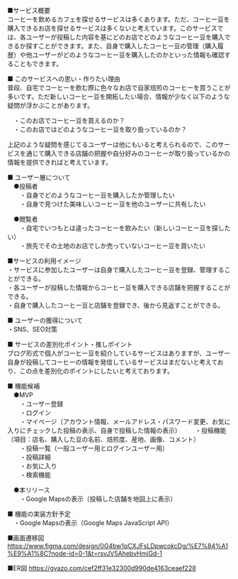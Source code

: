 ■サービス概要  
コーヒーを飲めるカフェを探せるサービスは多くあります。ただ、コーヒー豆を購入できるお店を探せるサービスは多くないと考えています。このサービスでは、各ユーザーが投稿した内容を基にどのお店でどのようなコーヒー豆を購入できるか探すことができます。また、自身で購入したコーヒー豆の管理（購入履歴）や他ユーザーがどのようなコーヒー豆を購入したのかといった情報も確認することもできます。  

■ このサービスへの思い・作りたい理由  
普段、自宅でコーヒーを飲む際に色々なお店で自家焙煎のコーヒーを買うことが多いです。ただ新しいコーヒー豆を開拓したい場合、情報が少なく以下のような疑問が浮かぶことがあります。  

　・このお店でコーヒー豆を買えるのか？  
　・このお店ではどのようなコーヒー豆を取り扱っているのか？  

上記のような疑問を感じてるユーザーは他にもいると考えられるので、このサービスを通じて購入できる店舗の把握や自分好みのコーヒーが取り扱っているかの情報を提供できればと考えています。  

■ ユーザー層について  
　●投稿者  
　　・自身でどのようなコーヒー豆を購入したか管理したい  
　　・自身で見つけた美味しいコーヒー豆を他のユーザーに共有したい  

　●閲覧者  
　　・自宅でいつもとは違ったコーヒーを飲みたい（新しいコーヒー豆を探したい）  
　　・旅先でその土地のお店でしか売っていないコーヒー豆を買いたい  

■サービスの利用イメージ  
・サービスに参加したユーザーは自身で購入したコーヒー豆を登録、管理することができる。  
・各ユーザーが投稿した情報からコーヒー豆を購入できる店舗を把握することができる。  
・自身で購入したコーヒー豆と店舗を登録でき、後から見返すことができる。  

■ ユーザーの獲得について  
・SNS、SEO対策  

■ サービスの差別化ポイント・推しポイント  
ブログ形式で個人がコーヒー豆を紹介しているサービスはありますが、ユーザー自身が投稿してコーヒーの情報を発信しているサービスはまだないと考えており、この点を差別化のポイントにしたいと考えております。  

■ 機能候補  
　●MVP  
　　・ユーザー登録  
　　・ログイン    
　　・マイページ（アカウント情報、メールアドレス・パスワード変更、お気に入りにチェックした投稿の表示、自身で投稿した情報の表示）
　　・投稿機能（項目：店名、購入した豆の名前、焙煎度、産地、画像、コメント）  
　　・投稿一覧（一般ユーザー用とログインユーザー用）  
　　・投稿詳細  
　　・お気に入り  
　　・検索機能  

　●本リリース  
　　・Google Mapsの表示（投稿した店舗を地図上に表示）  

■ 機能の実装方針予定  
　・Google Mapsの表示（Google Maps JavaScript API）  

■画面遷移図
　https://www.figma.com/design/0G4bw1qCXJFsLDpwcokcDg/%E7%84%A1%E9%A1%8C?node-id=0-1&t=rsvJV5AhebvHmiGd-1  

■ER図
https://gyazo.com/cef2ff31e32300d990de4163ceaef228